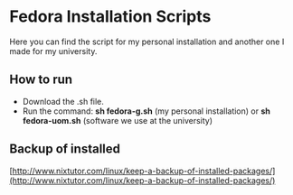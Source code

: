 # Fedora Installation Scripts
Here you can find the script for my personal installation and another one I made for my university.

## How to run
* Download the .sh file.   
* Run the command:
**sh fedora-g.sh** (my personal installation) or **sh fedora-uom.sh** (software we use at the university)

## Backup of installed
[http://www.nixtutor.com/linux/keep-a-backup-of-installed-packages/](http://www.nixtutor.com/linux/keep-a-backup-of-installed-packages/)



